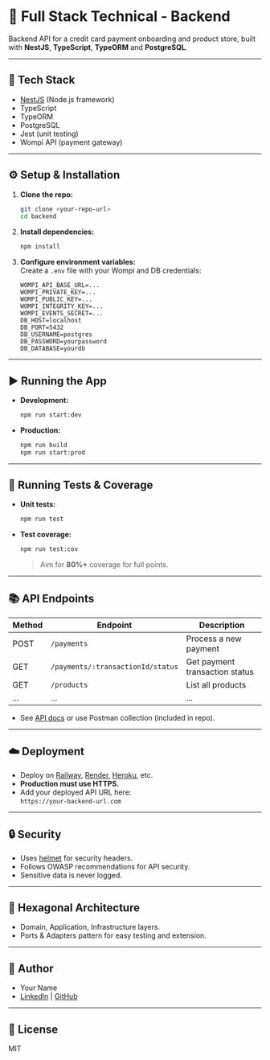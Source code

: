 # 🛒 Full Stack Technical - Backend

Backend API for a credit card payment onboarding and product store, built with **NestJS**, **TypeScript**, **TypeORM** and **PostgreSQL**.

---

## 🚀 Tech Stack

- [NestJS](https://nestjs.com/) (Node.js framework)
- TypeScript
- TypeORM
- PostgreSQL
- Jest (unit testing)
- Wompi API (payment gateway)

---

## ⚙️ Setup & Installation

1. **Clone the repo:**
   ```bash
   git clone <your-repo-url>
   cd backend
   ```

2. **Install dependencies:**
   ```bash
   npm install
   ```

3. **Configure environment variables:**  
   Create a `.env` file with your Wompi and DB credentials:
   ```
   WOMPI_API_BASE_URL=...
   WOMPI_PRIVATE_KEY=...
   WOMPI_PUBLIC_KEY=...
   WOMPI_INTEGRITY_KEY=...
   WOMPI_EVENTS_SECRET=...
   DB_HOST=localhost
   DB_PORT=5432
   DB_USERNAME=postgres
   DB_PASSWORD=yourpassword
   DB_DATABASE=yourdb
   ```

---

## ▶️ Running the App

- **Development:**
  ```bash
  npm run start:dev
  ```
- **Production:**
  ```bash
  npm run build
  npm run start:prod
  ```

---

## 🧪 Running Tests & Coverage

- **Unit tests:**
  ```bash
  npm run test
  ```
- **Test coverage:**
  ```bash
  npm run test:cov
  ```
  > Aim for **80%+** coverage for full points.

---

## 📚 API Endpoints

| Method | Endpoint                                      | Description                        |
|--------|-----------------------------------------------|------------------------------------|
| POST   | `/payments`                                   | Process a new payment              |
| GET    | `/payments/:transactionId/status`             | Get payment transaction status     |
| GET    | `/products`                                   | List all products                  |
| ...    | ...                                           | ...                                |

- See [API docs](#) or use Postman collection (included in repo).

---

## ☁️ Deployment

- Deploy on [Railway](https://railway.app/), [Render](https://render.com/), [Heroku](https://heroku.com/), etc.
- **Production must use HTTPS.**
- Add your deployed API URL here:  
  `https://your-backend-url.com`

---

## 🔒 Security

- Uses [helmet](https://www.npmjs.com/package/helmet) for security headers.
- Follows OWASP recommendations for API security.
- Sensitive data is never logged.

---

## 🧩 Hexagonal Architecture

- Domain, Application, Infrastructure layers.
- Ports & Adapters pattern for easy testing and extension.

---

## 👤 Author

- Your Name
- [LinkedIn](#) | [GitHub](#)

---

## 📄 License

MIT
